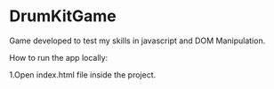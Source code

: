 # DrumKitGame
Game developed to test my skills in javascript and DOM Manipulation.

How to run the app locally:

1.Open index.html file inside the project.
